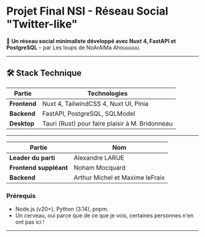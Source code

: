 # Projet Final NSI - Réseau Social "Twitter-like"

🚀 **Un réseau social minimaliste développé avec Nuxt 4, FastAPI et PostgreSQL** – par Les loups de NoArAlMa Ahouuuuu.

---

## 🛠 Stack Technique

| Partie       | Technologies                                    |
| ------------ | ----------------------------------------------- |
| **Frontend** | Nuxt 4, TailwindCSS 4, Nuxt UI, Pinia           |
| **Backend**  | FastAPI, PostgreSQL, SQLModel                   |
| **Desktop**  | Tauri (Rust) pour faire plaisir à M. Bridonneau |

---

| Partie                 | Nom                             |
| ---------------------- | ------------------------------- |
| **Leader du parti**    | Alexandre LARUE                 |
| **Frontend suppléant** | Noham Mocquard                  |
| **Backend**            | Arthur Michel et Maxime leFraix |

### Prérequis

- Node.js (v20+), Python (3.14), pnpm.
- Un cerveau, oui parce que de ce que je vois, certaines personnes n'en ont pas ici !

---

